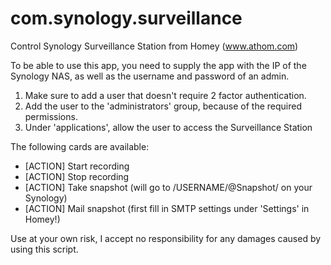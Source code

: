 # com.synology.surveillance
Control Synology Surveillance Station from Homey (www.athom.com)

To be able to use this app, you need to supply the app with the IP of the Synology NAS, as well as the username and password of an admin. 

1. Make sure to add a user that doesn't require 2 factor authentication. 
2. Add the user to the 'administrators' group, because of the required permissions.
3. Under 'applications', allow the user to access the Surveillance Station

The following cards are available:
- [ACTION] Start recording
- [ACTION] Stop recording
- [ACTION] Take snapshot (will go to /USERNAME/@Snapshot/ on your Synology)
- [ACTION] Mail snapshot (first fill in SMTP settings under 'Settings' in Homey!)

Use at your own risk, I accept no responsibility for any damages caused by using this script.